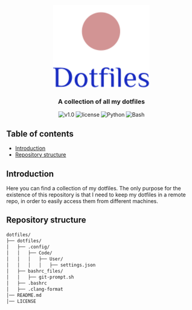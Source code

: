 <p align="center"><img src="https://github.com/JustWhit3/dotfiles/blob/main/img/logo.svg" height=220></p>

<h3 align="center">A collection of all my dotfiles</h3>
<p align="center">
    <img title="v1.0" alt="v1.0" src="https://img.shields.io/badge/version-v1.0-informational?style=flat-square"
    <a href="LICENSE">
        <img title="MIT License" alt="license" src="https://img.shields.io/badge/license-MIT-informational?style=flat-square">
    </a>
	<img title="Python" alt="Python" src="https://img.shields.io/badge/Python--informational?style=flat-square">
 	<img title="Bash" alt="Bash" src="https://img.shields.io/badge/Bash--informational?style=flat-square">
    </a>
</p>

## Table of contents

- [Introduction](#introduction)
- [Repository structure](#repository-structure)

## Introduction

Here you can find a collection of my dotfiles. The only purpose for the existence of this repository is that I need to keep my dotfiles in a remote repo, in order to easily access them from different machines.

## Repository structure

```
dotfiles/
├── dotfiles/
│   ├── .config/
│   │   ├── Code/
│   │   │   ├── User/
│   │   │   │   ├── settings.json
│   ├── bashrc_files/
│   │   ├── git-prompt.sh
│   ├── .bashrc
│   ├── .clang-format
│── README.md
│── LICENSE
```
